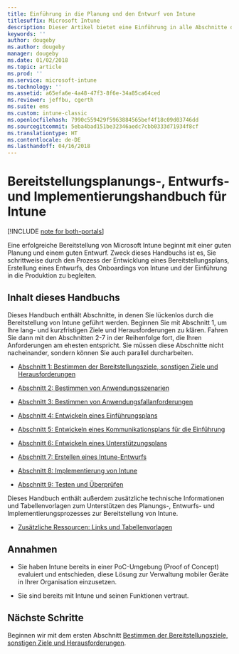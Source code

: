 ```yaml
---
title: Einführung in die Planung und den Entwurf von Intune
titlesuffix: Microsoft Intune
description: Dieser Artikel bietet eine Einführung in alle Abschnitte der Planung, des Entwurfs und der Implementierung von Microsoft Intune. Tools zum Bestimmen von Zielen, Anwendungsfallszenarien und Anforderungen, Erstellen von Rollout- und Kommunikationsplänen sowie von Support-, Test- und Überprüfungsplänen.
keywords: ''
author: dougeby
ms.author: dougeby
manager: dougeby
ms.date: 01/02/2018
ms.topic: article
ms.prod: ''
ms.service: microsoft-intune
ms.technology: ''
ms.assetid: a65efa6e-4a48-47f3-8f6e-34a85ca64ced
ms.reviewer: jeffbu, cgerth
ms.suite: ems
ms.custom: intune-classic
ms.openlocfilehash: 7990c559429f5963884565bef4f18c09d03746dd
ms.sourcegitcommit: 5eba4bad151be32346aedc7cbb0333d71934f8cf
ms.translationtype: HT
ms.contentlocale: de-DE
ms.lasthandoff: 04/16/2018
---
```

# <a name="intune-deployment-planning-design-and-implementation-guide"></a>Bereitstellungsplanungs-, Entwurfs- und Implementierungshandbuch für Intune

[!INCLUDE [note for both-portals](./includes/note-for-both-portals.md)]

Eine erfolgreiche Bereitstellung von Microsoft Intune beginnt mit einer guten Planung und einem guten Entwurf. Zweck dieses Handbuchs ist es, Sie schrittweise durch den Prozess der Entwicklung eines Bereitstellungsplans, Erstellung eines Entwurfs, des Onboardings von Intune und der Einführung in die Produktion zu begleiten.

## <a name="whats-included-in-this-guide"></a>Inhalt dieses Handbuchs

Dieses Handbuch enthält Abschnitte, in denen Sie lückenlos durch die Bereitstellung von Intune geführt werden. Beginnen Sie mit Abschnitt 1, um Ihre lang- und kurzfristigen Ziele und Herausforderungen zu klären. Fahren Sie dann mit den Abschnitten 2-7 in der Reihenfolge fort, die Ihren Anforderungen am ehesten entspricht. Sie müssen diese Abschnitte nicht nacheinander, sondern können Sie auch parallel durcharbeiten.

-   [Abschnitt 1: Bestimmen der Bereitstellungsziele, sonstigen Ziele und Herausforderungen](planning-guide-deployment-goals.md)

-   [Abschnitt 2: Bestimmen von Anwendungsszenarien](planning-guide-scenarios.md)

-   [Abschnitt 3: Bestimmen von Anwendungsfallanforderungen](planning-guide-requirements.md)

-   [Abschnitt 4: Entwickeln eines Einführungsplans](planning-guide-rollout-plan.md)

-   [Abschnitt 5: Entwickeln eines Kommunikationsplans für die Einführung](planning-guide-communication-plan.md)

-   [Abschnitt 6: Entwickeln eines Unterstützungsplans](planning-guide-support-plan.md)

-   [Abschnitt 7: Erstellen eines Intune-Entwurfs](planning-guide-design.md)

-   [Abschnitt 8: Implementierung von Intune](planning-guide-onboarding.md)

-   [Abschnitt 9: Testen und Überprüfen](planning-guide-test-validation.md)

Dieses Handbuch enthält außerdem zusätzliche technische Informationen und Tabellenvorlagen zum Unterstützen des Planungs-, Entwurfs- und Implementierungsprozesses zur Bereitstellung von Intune.

-   [Zusätzliche Ressourcen: Links und Tabellenvorlagen](planning-guide-resources.md)

## <a name="assumptions"></a>Annahmen

-   Sie haben Intune bereits in einer PoC-Umgebung (Proof of Concept) evaluiert und entschieden, diese Lösung zur Verwaltung mobiler Geräte in Ihrer Organisation einzusetzen.

-   Sie sind bereits mit Intune und seinen Funktionen vertraut.

## <a name="next-steps"></a>Nächste Schritte

Beginnen wir mit dem ersten Abschnitt [Bestimmen der Bereitstellungsziele, sonstigen Ziele und Herausforderungen](planning-guide-deployment-goals.md).
